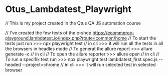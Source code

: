 # Otus_Lambdatest_Playwright

// This is my project created in the Qtus QA JS automation course

// I've created the few tests of the e-shop https://ecommerce-playground.lambdatest.io/index.php?route=common/home
// To start the tests just run >>> npx playwright test // in cli >>> it will run all the tests in all the browsers in headles mode
// To generat the allure report >>> allure generate -c // in cli
// To open the allure reporter >>> allure open // in cli
// To run a specifik test run >>> npx playwright test lambdatest_first.spec.js --headed --project=chrome // in cli >>> it will run selected test in selected browser

